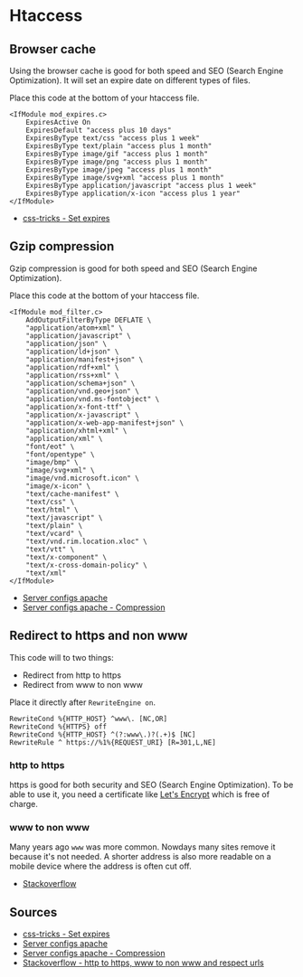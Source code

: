 # Htaccess

## Browser cache

Using the browser cache is good for both speed and SEO (Search Engine Optimization). It will set an expire date on different types of files.

Place this code at the bottom of your htaccess file.

```text
<IfModule mod_expires.c>
	ExpiresActive On
	ExpiresDefault "access plus 10 days"
	ExpiresByType text/css "access plus 1 week"
	ExpiresByType text/plain "access plus 1 month"
	ExpiresByType image/gif "access plus 1 month"
	ExpiresByType image/png "access plus 1 month"
	ExpiresByType image/jpeg "access plus 1 month"
	ExpiresByType image/svg+xml "access plus 1 month"
	ExpiresByType application/javascript "access plus 1 week"
	ExpiresByType application/x-icon "access plus 1 year"
</IfModule>
```

- [css-tricks - Set expires](https://css-tricks.com/snippets/htaccess/set-expires/)

## Gzip compression

Gzip compression is good for both speed and SEO (Search Engine Optimization).

Place this code at the bottom of your htaccess file.

```text
<IfModule mod_filter.c>
	AddOutputFilterByType DEFLATE \
	"application/atom+xml" \
	"application/javascript" \
	"application/json" \
	"application/ld+json" \
	"application/manifest+json" \
	"application/rdf+xml" \
	"application/rss+xml" \
	"application/schema+json" \
	"application/vnd.geo+json" \
	"application/vnd.ms-fontobject" \
	"application/x-font-ttf" \
	"application/x-javascript" \
	"application/x-web-app-manifest+json" \
	"application/xhtml+xml" \
	"application/xml" \
	"font/eot" \
	"font/opentype" \
	"image/bmp" \
	"image/svg+xml" \
	"image/vnd.microsoft.icon" \
	"image/x-icon" \
	"text/cache-manifest" \
	"text/css" \
	"text/html" \
	"text/javascript" \
	"text/plain" \
	"text/vcard" \
	"text/vnd.rim.location.xloc" \
	"text/vtt" \
	"text/x-component" \
	"text/x-cross-domain-policy" \
	"text/xml"
</IfModule>
```

- [Server configs apache](https://github.com/h5bp/server-configs-apache)
- [Server configs apache - Compression](https://github.com/h5bp/server-configs-apache/blob/master/src/web_performance/compression.conf)

## Redirect to https and non www

This code will to two things:

- Redirect from http to https
- Redirect from www to non www

Place it directly after `RewriteEngine on`.

```text
RewriteCond %{HTTP_HOST} ^www\. [NC,OR]
RewriteCond %{HTTPS} off
RewriteCond %{HTTP_HOST} ^(?:www\.)?(.+)$ [NC]
RewriteRule ^ https://%1%{REQUEST_URI} [R=301,L,NE]
```

### http to https

https is good for both security and SEO (Search Engine Optimization). To be able to use it, you need a certificate like [Let's Encrypt](https://letsencrypt.org/) which is free of charge.

### www to non www

Many years ago `www` was more common. Nowdays many sites remove it because it's not needed. A shorter address is also more readable on a mobile device where the address is often cut off.

- [Stackoverflow](http://stackoverflow.com/questions/39973281/)

## Sources

- [css-tricks - Set expires](https://css-tricks.com/snippets/htaccess/set-expires/)
- [Server configs apache](https://github.com/h5bp/server-configs-apache)
- [Server configs apache - Compression](https://github.com/h5bp/server-configs-apache/blob/master/src/web_performance/compression.conf)
- [Stackoverflow - http to https, www to non www and respect urls](http://stackoverflow.com/questions/39973281/)